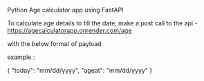 Python Age calculator app using FastAPI 

To calculate age details to till the date, make a post call to the api - https://agecalculatorapp.onrender.com/age

with the below format of payload

example : 

{
  "today": "mm/dd/yyyy",
  "ageat": "mm/dd/yyyy"
}

